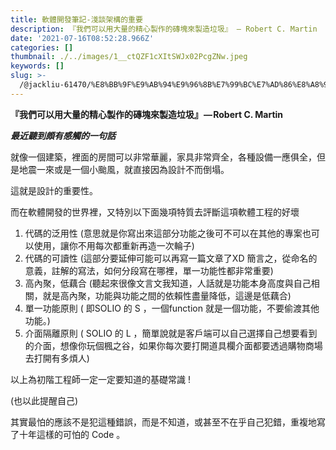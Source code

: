 ```yaml
---
title: 軟體開發筆記-淺談架構的重要
description: 『我們可以用大量的精心製作的磚塊來製造垃圾』 — Robert C. Martin
date: '2021-07-16T08:52:28.966Z'
categories: []
thumbnail: ./../images/1__ctQZF1cXItSWJx02PcgZNw.jpeg
keywords: []
slug: >-
  /@jackliu-61470/%E8%BB%9F%E9%AB%94%E9%96%8B%E7%99%BC%E7%AD%86%E8%A8%98-%E6%B7%BA%E8%AB%87%E6%9E%B6%E6%A7%8B%E7%9A%84%E9%87%8D%E8%A6%81-211fff8e5218
---
```


<!-- ![](C:\Users\s6263\OneDrive\桌面\medium\posts\md_1709892859090\img\1__ctQZF1cXItSWJx02PcgZNw.jpeg) -->

**『我們可以用大量的精心製作的磚塊來製造垃圾』 — Robert C. Martin**

**_最近聽到頗有感觸的一句話_**

就像一個建築，裡面的房間可以非常華麗，家具非常齊全，各種設備一應俱全，但是地震一來或是一個小颱風，就直接因為設計不而倒塌。

這就是設計的重要性。

而在軟體開發的世界裡，又特別以下面幾項特質去評斷這項軟體工程的好壞

1.  代碼的泛用性 (意思就是你寫出來這部分功能之後可不可以在其他的專案也可以使用，讓你不用每次都重新再造一次輪子)
2.  代碼的可讀性 (這部分要延伸可能可以再寫一篇文章了XD 簡言之，從命名的意義，註解的寫法，如何分段寫在哪裡，單一功能性都非常重要)
3.  高內聚，低藕合 (聽起來很像文言文我知道，人話就是功能本身高度與自己相關，就是高內聚，功能與功能之間的依賴性盡量降低，這邊是低藕合)
4.  單一功能原則 ( 即SOLIO 的 S ，一個function 就是一個功能，不要偷渡其他功能。)
5.  介面隔離原則 ( SOLIO 的 L ，簡單說就是客戶端可以自己選擇自己想要看到的介面，想像你玩個楓之谷，如果你每次要打開道具欄介面都要透過購物商場去打開有多煩人)

以上為初階工程師一定一定要知道的基礎常識 !

(也以此提醒自己)

其實最怕的應該不是犯這種錯誤，而是不知道，或甚至不在乎自己犯錯，重複地寫了十年這樣的可怕的 Code 。